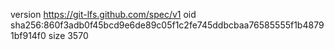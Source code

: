 version https://git-lfs.github.com/spec/v1
oid sha256:860f3adb0f45bcd9e6de89c05f1c2fe745ddbcbaa76585555f1b48791bf914f0
size 3570
